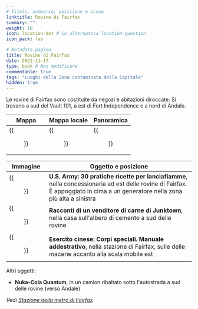 ```yaml
---
# Titolo, sommario, posizione e icona
linktitle: Rovine di Fairfax
summary: ""
weight: 10
icon: location-dot # in alternativa location-question
icon_pack: fas

# Metadata pagina
title: Rovine di Fairfax
date: 2022-11-17
type: book # Non modificare
commentable: true
tags: "Luoghi della Zona contaminata della Capitale"
hidden: true
---
```



Le rovine di Fairfax sono costituite da negozi e abitazioni diroccate. Si trovano a sud del Vault 101, a est di Fort Independence e a nord di Andale. 


| Mappa                                     | Mappa locale                                  | Panoramica                            |
| ----------------------------------------- | --------------------------------------------- | ------------------------------------- |
| {{<figure src="Fairfax_Ruins_loc.webp">}} | {{<figure src="Fairfax_Ruins_loc_map.webp">}} | {{<figure src="Fairfax_Ruins.webp">}} |

| Immagine                                                                    | Oggetto e posizione                                                                                                                                                           |
| --------------------------------------------------------------------------- | ----------------------------------------------------------------------------------------------------------------------------------------------------------------------------- |
| {{<figure src="US_Army_HFR_car_dealership.webp">}}                          | **U.S. Army: 30 pratiche ricette per lanciafiamme**, nella concessionaria ad est delle rovine di Fairfax. È appoggiato in cima a un generatore nella zona più alta a sinistra |
| {{<figure src="Concrete_treehouse_Tales_of_a_Junktown_Jerky_Vendor.webp">}} | **Racconti di un venditore di carne di Junktown**, nella casa sull'albero di cemento a sud delle rovine                                                                       |
| {{<figure src="FO3_CA_SOTM_Fairfax_metro.webp">}}                           | **Esercito cinese: Corpi speciali. Manuale addestrativo**, nella stazione di Fairfax, sulle delle macerie accanto alla scala mobile est                                         |

Altri oggetti:
- **Nuka-Cola Quantum**, in un camion ribaltato sotto l'autostrada a sud delle rovine (verso Andale)

*Vedi [Stazione della metro di Fairfax](../capitale#stazione-della-metro-di-fairfax)*


